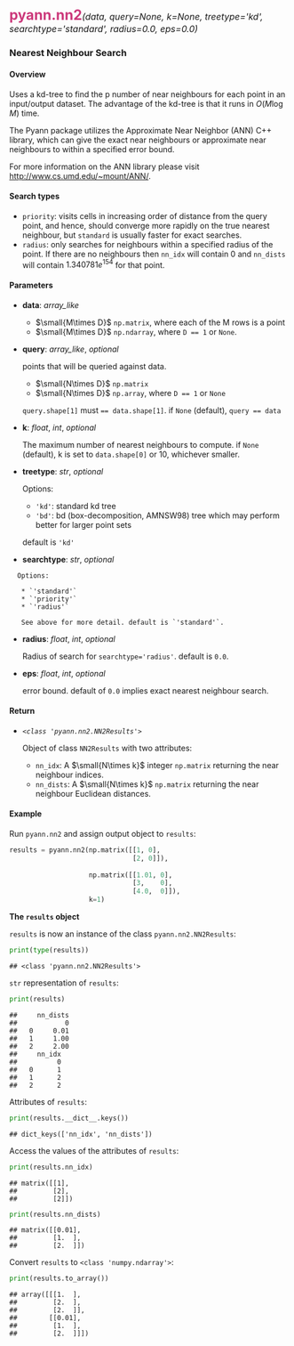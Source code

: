 ##
<span style = "font-weight:700;font-size:25px;color:#cc397b">pyann.nn2</span>*<span style="font-size:16px">(data, query=None, k=None, treetype='kd', searchtype='standard', radius=0.0, eps=0.0)</span>*

### Nearest Neighbour Search

#### Overview
Uses a kd-tree to find the p number of near neighbours for each point in an input/output dataset. The advantage of the kd-tree is that it runs in $O(M \log {M})$ time.

The Pyann package utilizes the Approximate Near Neighbor (ANN) C++ library, which can give the exact near neighbours or approximate near neighbours to within a specified error bound.  

For more information on the ANN library please visit http://www.cs.umd.edu/~mount/ANN/.

#### Search types


   * `priority`: visits cells in increasing order of distance from the query point, and hence, should converge more rapidly on the true nearest neighbour, but `standard` is usually faster for exact searches.
   * `radius`: only searches for neighbours within a specified radius of the point. If there are no neighbours then `nn_idx` will contain 0 and `nn_dists` will contain $1.340781e^{154}$ for that point.

#### Parameters
   *  **data**: *array_like*
      * $\small{M\times D}$ `np.matrix`, where each of the M rows is a point
      * $\small{M\times D}$ `np.ndarray`, where `D == 1` or `None`.
      
 
   *  **query**:  *array_like*, *optional*
   
      points that will be queried against data.
      
       * $\small{N\times D}$ `np.matrix`
       * $\small{N\times D}$ `np.array`, where `D == 1` or `None`
        
      `query.shape[1]` must `== data.shape[1]`. if `None` (default), `query == data`


   *  **k**:  *float*, *int*, *optional*
   
      The maximum number of nearest neighbours to compute. if `None` (default), k is set to `data.shape[0]` or 10, whichever smaller.


   *  **treetype**: *str*, *optional*
   
      Options:
        
       * `'kd'`: standard kd tree
       * `'bd'`: bd (box-decomposition, AMNSW98) tree which may perform better for larger point sets
        
      default is `'kd'`

   *   **searchtype**: *str*, *optional*
   
      Options:
      
       * `'standard'`
       * `'priority'`
       * `'radius'`
        
       See above for more detail. default is `'standard'`.

   *   **radius**: *float*, *int*, *optional*
   
       Radius of search for `searchtype='radius'`. default is `0.0`.

   *   **eps**: *float*, *int*, *optional*
     
       error bound. default of `0.0` implies exact nearest neighbour search.

#### Return

   *   *`<class 'pyann.nn2.NN2Results'>`*
   
       Object of class `NN2Results` with two attributes:
       
       * `nn_idx`: A $\small{N\times k}$ integer `np.matrix` returning the near neighbour indices.
       * `nn_dists`: A $\small{N\times k}$ `np.matrix` returning the near neighbour Euclidean distances.

#### Example

Run `pyann.nn2` and assign output object to `results`:
```python
results = pyann.nn2(np.matrix([[1, 0],
                               [2, 0]]),
                                    
                    np.matrix([[1.01, 0],
                               [3,    0],
                               [4.0,  0]]),
                    k=1)

```
**The `results` object**

`results` is now an instance of the class `pyann.nn2.NN2Results`:
```python
print(type(results))
```
```
## <class 'pyann.nn2.NN2Results'>
```
`str` representation of `results`:
```python
print(results)
```
```
##     nn_dists
##            0
##   0     0.01
##   1     1.00
##   2     2.00
##     nn_idx
##          0
##   0      1
##   1      2
##   2      2
```

Attributes of `results`:
```python
print(results.__dict__.keys())
```
```
## dict_keys(['nn_idx', 'nn_dists'])
```
Access the values of the attributes of `results`:
```python
print(results.nn_idx)
```
```
## matrix([[1],
##         [2],
##         [2]])
```
```python 
print(results.nn_dists)
```
```
## matrix([[0.01],
##         [1.  ],
##         [2.  ]])
```
Convert `results` to `<class 'numpy.ndarray'>`:
```python
print(results.to_array())
```
```
## array([[[1.  ],
##         [2.  ],
##         [2.  ]],
##        [[0.01],
##         [1.  ],
##         [2.  ]]])
```